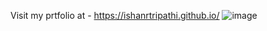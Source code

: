 Visit my prtfolio at - https://ishanrtripathi.github.io/
![image](https://user-images.githubusercontent.com/22456097/122665367-67312000-d1c4-11eb-914e-9fe237f61861.png)
